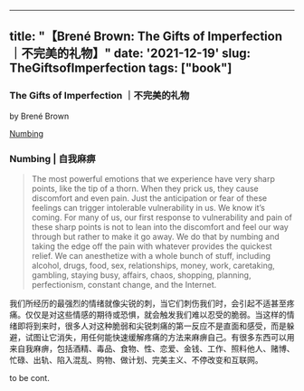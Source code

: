 
---
title: "【Brené Brown: The Gifts of Imperfection ｜不完美的礼物】"
date: '2021-12-19'
slug: TheGiftsofImperfection
tags: ["book"]
---

<div id="header">

### The Gifts of Imperfection ｜不完美的礼物

by Brené Brown

<a href="#numbing">Numbing</a>   

<div id="numbing">

### Numbing | 自我麻痹

> The most powerful emotions that we experience have very sharp points, like the tip of a thorn. When they prick us, they cause discomfort and even pain. Just the anticipation or fear of these feelings can trigger intolerable vulnerability in us. We know it’s coming. For many of us, our first response to vulnerability and pain of these sharp points is not to lean into the discomfort and feel our way through but rather to make it go away. We do that by numbing and taking the edge off the pain with whatever provides the quickest relief. We can anesthetize with a whole bunch of stuff, including alcohol, drugs, food, sex, relationships, money, work, caretaking, gambling, staying busy, affairs, chaos, shopping, planning, perfectionism, constant change, and the Internet.

我们所经历的最强烈的情绪就像尖锐的刺，当它们刺伤我们时，会引起不适甚至疼痛。仅仅是对这些情感的期待或恐惧，就会触发我们难以忍受的脆弱。当这样的情绪即将到来时，很多人对这种脆弱和尖锐刺痛的第一反应不是直面和感受，而是躲避，试图让它消失，用任何能快速缓解疼痛的方法来麻痹自己。有很多东西可以用来自我麻痹，包括酒精、毒品、食物、性、恋爱、金钱、工作、照料他人、赌博、忙碌、出轨、陷入混乱、购物、做计划、完美主义、不停改变和互联网。

to be cont.
